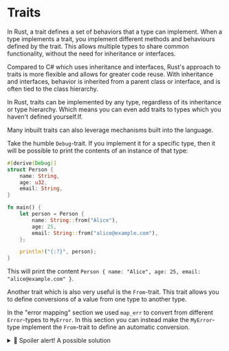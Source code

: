 # Traits

In Rust, a trait defines a set of behaviors that a type can implement. When a type implements a trait, you implement different methods and behaviours defined by the trait. This allows multiple types to share common functionality, without the need for inheritance or interfaces.

Compared to C# which uses inheritance and interfaces, Rust's approach to traits is more flexible and allows for greater code reuse. With inheritance and interfaces, behavior is inherited from a parent class or interface, and is often tied to the class hierarchy.

In Rust, traits can be implemented by any type, regardless of its inheritance or type hierarchy. Which means you can even add traits to types which you haven't defined yourself.lf.

Many inbuilt traits can also leverage mechanisms built into the language.

Take the humble `Debug`-trait. If you implement it for a specific type, then it will be possible to print the contents of an instance of that type:

```rust
#[derive(Debug)]
struct Person {
    name: String,
    age: u32,
    email: String,
}

fn main() {
    let person = Person {
        name: String::from("Alice"),
        age: 25,
        email: String::from("alice@example.com"),
    };

    println!("{:?}", person);
}
```

This will print the content `Person { name: "Alice", age: 25, email: "alice@example.com" }`.

Another trait which is also very useful is the `From`-trait. This trait allows you to define conversions of a value from one type to another type.

In the "error mapping" section we used `map_err` to convert from different `Error`-types to `MyError`. In this section you can instead make the `MyError`-type implement the `From`-trait to define an automatic conversion.

<details><summary>🙈 Spoiler alert! A possible solution</summary>

```rust
#[derive(Debug)]
pub enum MyError {
    Io(io::Error),
    Parse(ParseIntError),
}


impl From<io::Error> for MyError {
    fn from(error: io::Error) -> Self {
        MyError::Io(error)
    }
}

impl From<ParseIntError> for MyError {
    fn from(error: ParseIntError) -> Self {
        MyError::Parse(error)
    }
}

pub fn process_file_and_parse_number(file_name: &str) -> Result<i32, MyError> {
    let contents = read_file(file_name)?;
    let number = parse_number(&contents)?;
    Ok(number)
}
```

</details
